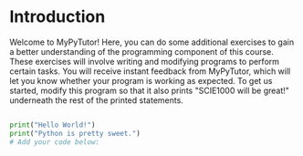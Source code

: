 # Introduction
Welcome to MyPyTutor! Here, you can do some additional exercises to gain a better understanding of the programming component of this course. These exercises will involve writing and modifying programs to perform certain tasks. You will receive instant feedback from MyPyTutor, which will let you know whether your program is working as expected.
To get us started, modify this program so that it also prints "SCIE1000 will be great!" underneath the rest of the printed statements.

```python

print("Hello World!")
print("Python is pretty sweet.")
# Add your code below:

```
